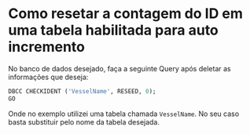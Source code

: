 # Como resetar a contagem do ID em uma tabela habilitada para auto incremento

No banco de dados desejado, faça a seguinte Query após deletar as informações que deseja:

```SQL
DBCC CHECKIDENT ('VesselName', RESEED, 0);
GO
```
Onde no exemplo utilizei uma tabela chamada `VesselName`. No seu caso basta substituir pelo nome da tabela desejada.
